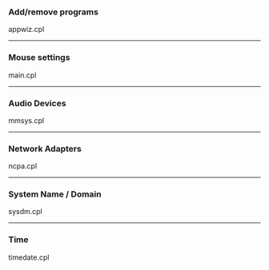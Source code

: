 ### Add/remove programs
appwiz.cpl

---
### Mouse settings
main.cpl

---
### Audio Devices
mmsys.cpl

---
### Network Adapters
ncpa.cpl

---
### System Name / Domain
sysdm.cpl

---
### Time
timedate.cpl
